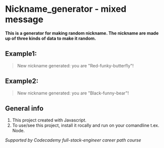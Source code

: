 # Nickname_generator - mixed message
**This is a generator for making random nickname. The nickname are made up of three kinds of data to make it random.**

## Example1:
>New nickname generated:
>you are "Red-funky-butterfly"!

## Example2:
>New nickname generated:
>you are "Black-funny-bear"!

## General info
1. This project created with Javascript.
2. To use/see this project, install it rocally and run on your comandline t.ex. Node.
 
 *Supported by Codecademy full-stack-engineer career path course*
